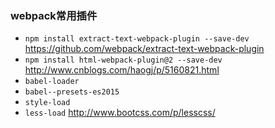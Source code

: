 ### webpack常用插件
* `npm install extract-text-webpack-plugin --save-dev` https://github.com/webpack/extract-text-webpack-plugin
* `npm install html-webpack-plugin@2 --save-dev` http://www.cnblogs.com/haogj/p/5160821.html
* `babel-loader`
* `babel--presets-es2015`
* `style-load`
* `less-load`
http://www.bootcss.com/p/lesscss/